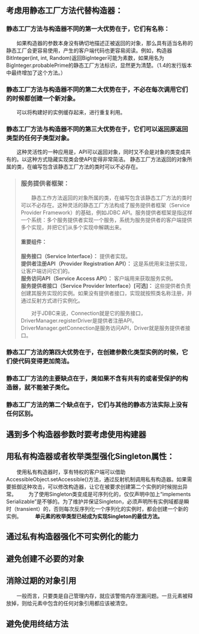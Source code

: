 ## 考虑用静态工厂方法代替构造器：
### 静态工厂方法与构造器不同的第一大优势在于，它们有名称：  
&emsp;&emsp;如果构造器的参数本身没有确切地描述正被返回的对象，那么具有适当名称的静态工厂会更容易使用，产生的客户端代码也更容易阅读。例如，构造器BitInteger(int, int, Random)返回BigInteger可能为素数，如果用名为BigInteger.probablePrime的静态工厂方法标识，显然更为清楚。（1.4的发行版本中最终增加了这个方法。）  
### 静态工厂方法与构造器不同的第二大优势在于，不必在每次调用它们的时候都创建一个新对象。  
&emsp;&emsp;可以将构建好的实例缓存起来，进行重复利用。
### 静态工厂方法与构造器不同的第三大优势在于，它们可以返回原返回类型的任何子类型对象。
&emsp;&emsp;这种灵活性的一种应用是，API可以返回对象，同时又不会是对象的类变成共有的。以这种方式隐藏实现类会使API变得非常简洁。
  静态工厂方法返回的对象所属的类，在编写包含该静态工厂方法的类时可以不必存在。
>### 服务提供者框架：  
>&emsp;&emsp;静态工作方法返回的对象所属的类，在编写包含该静态工厂方法的类时可以不必存在。这种灵活的静态工厂方法构成了服务提供者框架（Service Provider Framework）的基础，例如JDBC API。服务提供者框架是指这样一个系统：多个服务提供者实现一个服务，系统为服务提供者的客户端提供多个实现，并把它们从多个实现中解耦出来。  
>#### 重要组件：  
>__服务接口（Service Interface）：__ 提供者实现。  
**提供者注册API（Provider Registration API）：** 这是系统用来注册实现，让客户端访问它们的。  
**服务访问API（Service Access API）：** 客户端用来获取服务实例。  
**服务提供者接口（Service Provider Interface）[可选]：** 这些提供者负责创建其服务实现的实例。如果没有提供者接口，实现就按照类名称注册，并通过反射方式进行实例化。  
>
>&emsp;&emsp;对于JDBC来说，Connection就是它的服务接口，DriverManager.registerDriver是提供者注册API，DriverManager.getConnection是服务访问API，Driver就是服务提供者接口。
### 静态工厂方法的第四大优势在于，在创建参数化类型实例的时候，它们使代码变得更加简洁。

### 静态工厂方法的主要缺点在于，类如果不含有共有的或者受保护的构造器，就不能被子类化。

### 静态工厂方法的第二个缺点在于，它们与其他的静态方法实际上没有任何区别。

## 遇到多个构造器参数时要考虑使用构建器

## 用私有构造器或者枚举类型强化Singleton属性：
&emsp;&emsp;使用私有构造器时，享有特权的客户端可以借助AccessibleObject.setAccessible()方法，通过反射机制调用私有构造器。如果需要抵御这种攻击，可以修改构造器，让它在被要求创建第二个实例的时候抛出异常。
&emsp;&emsp;为了使用Singleton类变成是可序列化的，仅仅声明中加上“implements Serializable”是不够的。为了维护并保证Singleton，必须声明所有实例域都是瞬时（transient）的，否则每次反序列化一个序列化的实例时，都会创建一个新的实例。
&emsp;&emsp; **单元素的枚举类型已经成为实现Singleton的最佳方法。**

## 通过私有构造器强化不可实例化的能力

## 避免创建不必要的对象

## 消除过期的对象引用
&emsp;&emsp;一般而言，只要类是自己管理内存，就应该警惕内存泄漏问题。一旦元素被释放掉，则给元素中包含的任何对象引用都应该被清空。

## 避免使用终结方法
